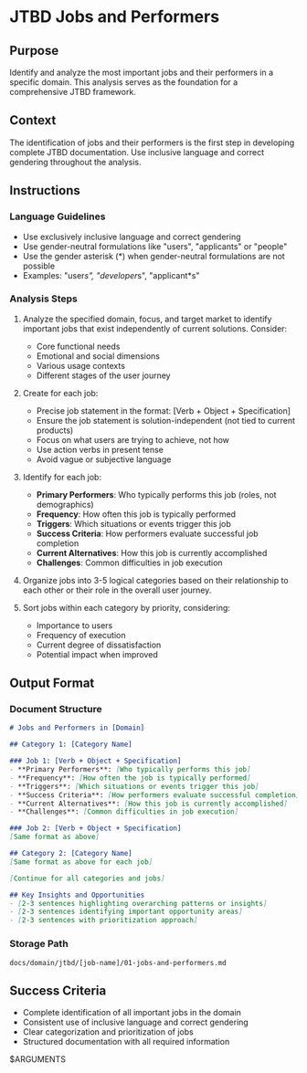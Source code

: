 # JTBD Jobs and Performers

## Purpose

Identify and analyze the most important jobs and their performers in a specific domain. This analysis serves as the foundation for a comprehensive JTBD framework.

## Context

The identification of jobs and their performers is the first step in developing complete JTBD documentation. Use inclusive language and correct gendering throughout the analysis.

## Instructions

### Language Guidelines

- Use exclusively inclusive language and correct gendering
- Use gender-neutral formulations like "users", "applicants" or "people"
- Use the gender asterisk (*) when gender-neutral formulations are not possible
- Examples: "user*s", "developer*s", "applicant*s"

### Analysis Steps

1. Analyze the specified domain, focus, and target market to identify important jobs that exist independently of current solutions. Consider:
   - Core functional needs
   - Emotional and social dimensions
   - Various usage contexts
   - Different stages of the user journey

2. Create for each job:
   - Precise job statement in the format: [Verb + Object + Specification]
   - Ensure the job statement is solution-independent (not tied to current products)
   - Focus on what users are trying to achieve, not how
   - Use action verbs in present tense
   - Avoid vague or subjective language

3. Identify for each job:
   - **Primary Performers**: Who typically performs this job (roles, not demographics)
   - **Frequency**: How often this job is typically performed
   - **Triggers**: Which situations or events trigger this job
   - **Success Criteria**: How performers evaluate successful job completion
   - **Current Alternatives**: How this job is currently accomplished
   - **Challenges**: Common difficulties in job execution

4. Organize jobs into 3-5 logical categories based on their relationship to each other or their role in the overall user journey.

5. Sort jobs within each category by priority, considering:
   - Importance to users
   - Frequency of execution
   - Current degree of dissatisfaction
   - Potential impact when improved

## Output Format

### Document Structure

```markdown
# Jobs and Performers in [Domain]

## Category 1: [Category Name]

### Job 1: [Verb + Object + Specification]
- **Primary Performers**: [Who typically performs this job]
- **Frequency**: [How often the job is typically performed]
- **Triggers**: [Which situations or events trigger this job]
- **Success Criteria**: [How performers evaluate successful completion]
- **Current Alternatives**: [How this job is currently accomplished]
- **Challenges**: [Common difficulties in job execution]

### Job 2: [Verb + Object + Specification]
[Same format as above]

## Category 2: [Category Name]
[Same format as above for each job]

[Continue for all categories and jobs]

## Key Insights and Opportunities
- [2-3 sentences highlighting overarching patterns or insights]
- [2-3 sentences identifying important opportunity areas]
- [2-3 sentences with prioritization approach]
```

### Storage Path

`docs/domain/jtbd/[job-name]/01-jobs-and-performers.md`

## Success Criteria

- Complete identification of all important jobs in the domain
- Consistent use of inclusive language and correct gendering
- Clear categorization and prioritization of jobs
- Structured documentation with all required information

$ARGUMENTS